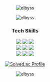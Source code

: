 <section align=center>
  
![elbyss](https://capsule-render.vercel.app/api?type=waving&color=0:cbe3e6,100:F8CDDA&height=100&section=header)

![elbyss](https://capsule-render.vercel.app/api?type=Venom&height=150&text=Frontend%20Enginner&fontSize=40&color=0:d6ace6,100:185a9d)

### Tech Skills
[![](https://img.shields.io/badge/Next.js-000?style=flat&logo=Next.js&logoColor=#000)](https://nextjs.org/)
[![](http://img.shields.io/badge/-React.js-0088cc?style=flat&logo=React)](https://ko.reactjs.org/)
[![](http://img.shields.io/badge/-Node.js-339933?style=flat&logo=nodemon)](https://nodejs.org/ko/) <br/>
[![](http://img.shields.io/badge/-JavaScript-654FF0?style=00874d&logo=javascript)](https://developer.mozilla.org/ko/docs/Web/JavaScript)
[![](https://img.shields.io/badge/TypeScript-3178C6?style=flat&logo=TypeScript&logoColor=white)](https://www.typescriptlang.org/)
[![](https://img.shields.io/badge/Python-ffdb4e?style=flat&logo=python&logoColor=3776AB)](https://www.python.org/)<br/>
[![](https://img.shields.io/badge/Tailwind-gray?style=flat&logo=tailwindcss&logoColor=#06B6D4)](https://tailwindcss.com/)
[![](https://img.shields.io/badge/Scss-CC6699?style=flat&logo=sass&logoColor=pink)](https://sass-lang.com/)
[![](https://img.shields.io/badge/Styled%20Components-hotpink?style=flat&logo=styledcomponents&logoColor=white)](https://styled-components.com/)

[![Solved.ac Profile](http://mazassumnida.wtf/api/v2/generate_badge?boj=elbyss)](https://solved.ac/elbyss/)

![elbyss](https://capsule-render.vercel.app/api?type=waving&color=0:cbe3e6,100:F8CDDA&height=100&section=footer)

</section>
